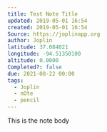 ```yaml
---
title: Test Note Title
updated: 2019-05-01 16:54
created: 2019-05-01 16:54
Source: https://joplinapp.org
author: Joplin
latitude: 37.084021
longitude: -94.51350100
altitude: 0.0000
Completed?: false
due: 2021-08-22 00:00
tags:
  - Joplin
  - nOte
  - pencil
---
```


This is the note body
